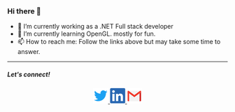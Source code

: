 ### Hi there 👋

- 🔭 I’m currently working as a .NET Full stack developer
- 🌱 I’m currently learning OpenGL. mostly for fun.
- 📫 How to reach me: Follow the links above but may take some time to answer.

<hr>
<p>
  <h5>Let's connect!</h5>  
  
  <div align="center">
    <a href="https://twitter.com/marcodisilva" alt="Twitter">
      <img src="https://github.com/MarcoDSilva/MarcoDSilva/blob/master/img/twitter.png" />
    </a>
    <a href="https://www.linkedin.com/in/marcodisilva/" alt="Linkedin">
      <img src="https://github.com/MarcoDSilva/MarcoDSilva/blob/master/img/IN.png" />
    </a>
    <a href="mailto:marcodisilva@gmail.com" alt="contact me">
      <img src="https://github.com/MarcoDSilva/MarcoDSilva/blob/master/img/mail.png" />
    </a>
  </div>
 </p>

<!--
**MarcoDSilva/MarcoDSilva** is a ✨ _special_ ✨ repository because its `README.md` (this file) appears on your GitHub profile.

Here are some ideas to get you started:

- 🔭 I’m currently working on ...
- 🌱 I’m currently learning ...
- 👯 I’m looking to collaborate on ...
- 🤔 I’m looking for help with ...
- 👯 I’m looking to collaborate on open source projects. 
- 💬 Ask me about ...
- 📫 How to reach me: ...
- 😄 Pronouns: ...
- ⚡ Fun fact: ...
- 🌱 I’m currently learning React.
-->
